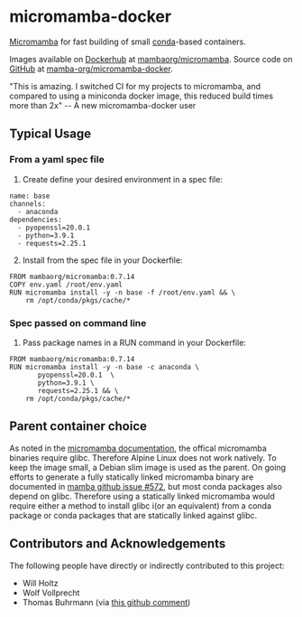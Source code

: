 # micromamba-docker
[Micromamba](https://github.com/mamba-org/mamba#micromamba) for fast building of small [conda](https://docs.conda.io/)-based containers. 

Images available on [Dockerhub](https://hub.docker.com/) at [mambaorg/micromamba](https://hub.docker.com/r/mambaorg/micromamba). Source code on [GitHub](https://github.com/) at [mamba-org/micromamba-docker](https://github.com/mamba-org/micromamba-docker/).

"This is amazing. I switched CI for my projects to micromamba, and compared to using a miniconda docker image, this reduced build times more than 2x" -- A new micromamba-docker user

## Typical Usage

### From a yaml spec file

1. Create define your desired environment in a spec file:

```
name: base
channels:
  - anaconda
dependencies:
  - pyopenssl=20.0.1
  - python=3.9.1
  - requests=2.25.1
```

2. Install from the spec file in your Dockerfile:

```
FROM mambaorg/micromamba:0.7.14
COPY env.yaml /root/env.yaml
RUN micromamba install -y -n base -f /root/env.yaml && \
    rm /opt/conda/pkgs/cache/*
```

### Spec passed on command line

1. Pass package names in a RUN command in your Dockerfile:

```
FROM mambaorg/micromamba:0.7.14
RUN micromamba install -y -n base -c anaconda \
       pyopenssl=20.0.1  \
       python=3.9.1 \
       requests=2.25.1 && \
    rm /opt/conda/pkgs/cache/*

```

## Parent container choice

As noted in the [micromamba documentation](https://github.com/mamba-org/mamba/blob/master/docs/source/micromamba.md#Installation), the offical micromamba binaries require glibc. Therefore Alpine Linux does not work natively. To keep the image small, a Debian slim image is used as the parent. On going efforts to generate a fully statically linked micromamba binary are documented in [mamba github issue #572](https://github.com/mamba-org/mamba/issues/572), but most conda packages also depend on glibc. Therefore using a statically linked micromamba would require either a method to install glibc i(or an equivalent) from a conda package or conda packages that are statically linked against glibc.

## Contributors and Acknowledgements

The following people have directly or indirectly contributed to this project:
* Will Holtz
* Wolf Vollprecht
* Thomas Buhrmann (via [this github comment](https://gist.github.com/wolfv/fe1ea521979973ab1d016d95a589dcde#gistcomment-3525280))
